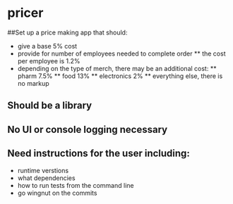 # pricer

##Set up a price making app that should:
* give a base 5% cost
* provide for number of employees needed to complete order
  ** the cost per employee is 1.2%
* depending on the type of merch, there may be an additional cost:
  ** pharm 7.5%
  ** food 13%
  ** electronics 2%
  ** everything else, there is no markup

## Should be a library

## No UI or console logging necessary

## Need instructions for the user including:
  * runtime verstions
  * what dependencies
  * how to run tests from the command line
  * go wingnut on the commits
